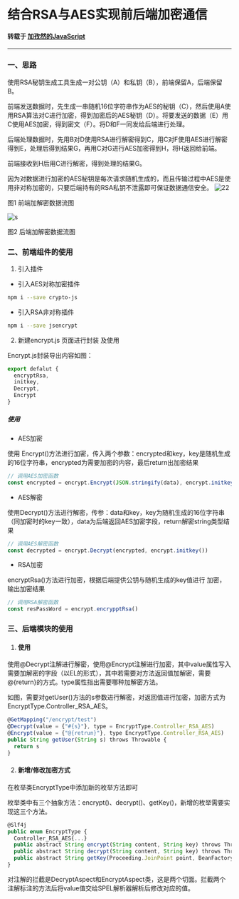 # 结合RSA与AES实现前后端加密通信
#### 转载于 [加孜然的JavaScript](https://baijiahao.baidu.com/u?app_id=1664953879942660 "加孜然的JavaScript")
---
### 一、思路
使用RSA秘钥生成工具生成一对公钥（A）和私钥（B），前端保留A，后端保留B。

前端发送数据时，先生成一串随机16位字符串作为AES的秘钥（C），然后使用A使用RSA算法对C进行加密，得到加密后的AES秘钥（D）。将要发送的数据（E）用C使用AES加密，得到密文（F）。将D和F一同发给后端进行处理。

后端处理数据时，先用B对D使用RSA进行解密得到C，用C对F使用AES进行解密得到E，处理后得到结果G，再用C对G进行AES加密得到H，将H返回给前端。

前端接收到H后用C进行解密，得到处理的结果G。

因为对数据进行加密的AES秘钥是每次请求随机生成的，而且传输过程中AES是使用非对称加密的，只要后端持有的RSA私钥不泄露即可保证数据通信安全。
![22](https://ae01.alicdn.com/kf/Hdf2e00d35580401fa7a8be7fef63bfeah.jpg "22")

图1 前端加解密数据流图


![s](https://ae01.alicdn.com/kf/H84443628b9fb41f5bbc88c1ffaeb879bU.jpg "s")

图2 后端加解密数据流图


### 二、前端组件的使用
1.  引入插件

- 引入AES对称加密插件
```bash
npm i --save crypto-js
```
- 引入RSA非对称插件
```bash
npm i --save jsencrypt
```
2. 新建encrypt.js 页面进行封装 及使用

Encrypt.js封装导出内容如图：
```javascript
export defalut {
  encryptRsa,
  initkey,
  Decrypt,
  Encrypt
}
```

##### 使用

- AES加密

使用 Encrypt()方法进行加密，传入两个参数：encrypted和key，key是随机生成的16位字符串，encrypted为需要加密的内容，最后return出加密结果

```javascript
// 调用AES加密函数
const encrypted = encrypt.Encrypt(JSON.stringify(data), encrypt.initkey())
```

- AES解密

使用Decrypt()方法进行解密，传参：data和key，key为随机生成的16位字符串（同加密时的key一致），data为后端返回AES加密字段，return解密string类型结果

```javascript
// 调用AES解密函数
const decrypted = encrypt.Decrypt(encrypted, encrypt.initkey())
```

- RSA加密

encryptRsa()方法进行加密，根据后端提供公钥与随机生成的key值进行
加密，输出加密结果
```javascript
// 调用RSA解密函数
const resPassWord = encrypt.encrypptRsa()
```

### 三、后端模块的使用
1. #### 使用
使用@Decrypt注解进行解密，使用@Encrypt注解进行加密，其中value属性写入需要加解密的字段（以EL的形式），其中若需要对方法返回值加解密，需要@{return}的方式。type属性指出需要哪种加解密方法。

如图，需要对getUser()方法的s参数进行解密，对返回值进行加密，加密方式为 EncryptType.Controller_RSA_AES。
```javascript
@GetMapping("/encrypt/test")
@Decrypt(value = {"#{s}"}, type = EncryptType.Controller_RSA_AES)
@Encrypt(value = {"@{retrun}"}, type EncryptType.Controller_RSA_AES)
public String getUser(String s) throws Throwable {
  return s
}
```

2. #### 新增/修改加密方式
在枚举类EncryptType中添加新的枚举方法即可

枚举类中有三个抽象方法：encrypt()、decrypt()、getKey()，新增的枚举需要实现这三个方法。
```javascript
@Slf4j
public enum EncryptType {
  Controller_RSA_AES{...}
  public abstract String encrypt(String content, String key) throws Throwable;
  public abstract String decrypt(String content, String key) throws Throwable;
  public abstract String getKey(Proceeding.JoinPoint point, BeanFactory beanFactory) throws Throwable;
}
```

对注解的拦截是DecryptAspect和EncryptAspect类，这是两个切面。拦截两个注解标注的方法后将value值交给SPEL解析器解析后修改对应的值。

